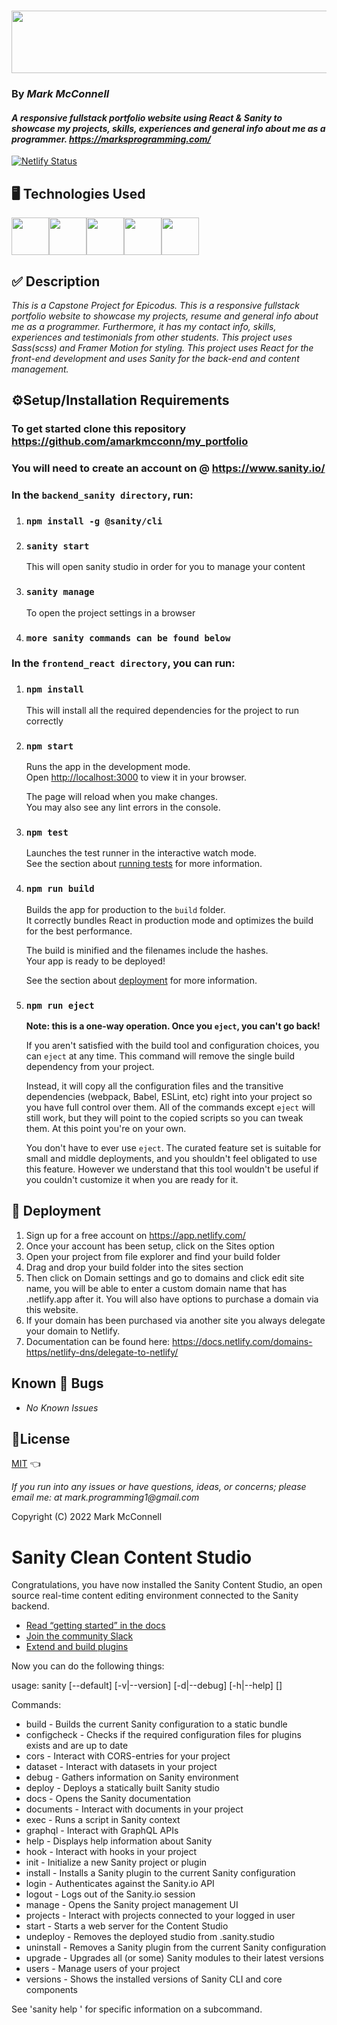 # _<img src="https://fontmeme.com/permalink/220708/f1d58d6a44c485b5db80b7bcbcfc7e09.png" width="550" height="100"/>_

### By _Mark McConnell_

#### _A responsive fullstack portfolio website using React & Sanity to showcase my projects, skills, experiences and general info about me as a programmer. <https://marksprogramming.com/>_
[![Netlify Status](https://api.netlify.com/api/v1/badges/9fcc802b-3885-4250-b95a-d690ed810350/deploy-status)](https://app.netlify.com/sites/marksportfolio1/deploys)
## 🖥️ Technologies Used

<img src="https://cdn.jsdelivr.net/gh/devicons/devicon/icons/react/react-original-wordmark.svg" width="60" height="60"/><img src="https://cdn.jsdelivr.net/gh/devicons/devicon/icons/html5/html5-original-wordmark.svg" width="60" height="60"/><img src="https://cdn.jsdelivr.net/gh/devicons/devicon/icons/css3/css3-original-wordmark.svg" width="60" height="60"/><img src="https://pbs.twimg.com/profile_images/1135907399582199809/7uZ5d2to_400x400.jpg" width="60" height="60"/><img src="https://cdn.jsdelivr.net/gh/devicons/devicon/icons/sass/sass-original.svg" width="60" height="60"/>

## ✅ Description

_This is a Capstone Project for Epicodus. This is a responsive fullstack portfolio website to showcase my projects, resume and general info about me as a programmer. Furthermore, it has my contact info, skills, experiences and testimonials from other students. This project uses Sass(scss) and Framer Motion for styling. This project uses React for the front-end development and uses Sanity for the back-end and content management._

## ⚙️Setup/Installation Requirements

### To get started clone this repository <https://github.com/amarkmcconn/my_portfolio>
### You will need to create an account on @ <https://www.sanity.io/>

### In the `backend_sanity directory`, run:
1. ### `npm install -g @sanity/cli`
2. ### `sanity start`
      This will open sanity studio in order for you to manage your content
3. ### `sanity manage`
      To open the project settings in a browser
4. ### `more sanity commands can be found below`

### In the `frontend_react directory`, you can run:
1. ### `npm install`
      This will install all the required dependencies for the project to run correctly
1. ### `npm start`

      Runs the app in the development mode.\
      Open [http://localhost:3000](http://localhost:3000) to view it in your browser.

      The page will reload when you make changes.\
      You may also see any lint errors in the console.

2. ### `npm test`

      Launches the test runner in the interactive watch mode.\
      See the section about [running tests](https://facebook.github.io/create-react-app/docs/running-tests) for more information.

3. ### `npm run build`

      Builds the app for production to the `build` folder.\
      It correctly bundles React in production mode and optimizes the build for the best performance.

      The build is minified and the filenames include the hashes.\
      Your app is ready to be deployed!

      See the section about [deployment](https://facebook.github.io/create-react-app/docs/deployment) for more information.

4. ### `npm run eject`

      **Note: this is a one-way operation. Once you `eject`, you can't go back!**

      If you aren't satisfied with the build tool and configuration choices, you can `eject` at any time. This command will remove the single build dependency from your project.

      Instead, it will copy all the configuration files and the transitive dependencies (webpack, Babel, ESLint, etc) right into your project so you have full control over them. All of the commands except `eject` will still work, but they will point to the copied scripts so you can tweak them. At this point you're on your own.

      You don't have to ever use `eject`. The curated feature set is suitable for small and middle deployments, and you shouldn't feel obligated to use this feature. However we understand that this tool wouldn't be useful if you couldn't customize it when you are ready for it.

## 🚀 Deployment
1. Sign up for a free account on <https://app.netlify.com/>
2. Once your account has been setup, click on the Sites option
3. Open your project from file explorer and find your build folder
4. Drag and drop your build folder into the sites section
5. Then click on Domain settings and go to domains and click edit site name, you will be able to enter a custom domain name that has .netlify.app after it. You will also have options to purchase a domain via this website.
6. If your domain has been purchased via another site you always delegate your domain to Netlify.
7. Documentation can be found here: <https://docs.netlify.com/domains-https/netlify-dns/delegate-to-netlify/>

## Known 🐛 Bugs

* _No Known Issues_

## 🎫License

[MIT](LICENSE) 👈

_If you run into any issues or have questions, ideas, or concerns;  please email me: at mark.programming1@gmail.com_

Copyright (C) 2022 Mark McConnell


# Sanity Clean Content Studio

Congratulations, you have now installed the Sanity Content Studio, an open source real-time content editing environment connected to the Sanity backend.
* [Read “getting started” in the docs](https://www.sanity.io/docs/introduction/getting-started?utm_source=readme)
* [Join the community Slack](https://slack.sanity.io/?utm_source=readme)
* [Extend and build plugins](https://www.sanity.io/docs/content-studio/extending?utm_source=readme)

Now you can do the following things:

usage: sanity [--default] [-v|--version] [-d|--debug] [-h|--help] <command> [<args>]

Commands:<br>
*   build       - Builds the current Sanity configuration to a static bundle <br>
*   configcheck - Checks if the required configuration files for plugins exists and are up to date <br>
*   cors        - Interact with CORS-entries for your project <br>
*   dataset     - Interact with datasets in your project <br>
*   debug       - Gathers information on Sanity environment <br>
*   deploy      - Deploys a statically built Sanity studio <br>
*   docs        - Opens the Sanity documentation <br>
*   documents   - Interact with documents in your project <br>
*  exec        - Runs a script in Sanity context <br>
*   graphql     - Interact with GraphQL APIs <br>
*   help        - Displays help information about Sanity <br>
*   hook        - Interact with hooks in your project <br>
*   init        - Initialize a new Sanity project or plugin <br>
*   install     - Installs a Sanity plugin to the current Sanity configuration  <br>
*   login       - Authenticates against the Sanity.io API  <br>
*   logout      - Logs out of the Sanity.io session  <br>
*   manage      - Opens the Sanity project management UI  <br>
*   projects    - Interact with projects connected to your logged in user  <br>
*   start       - Starts a web server for the Content Studio  <br>
*   undeploy    - Removes the deployed studio from <hostname>.sanity.studio  <br>
*   uninstall   - Removes a Sanity plugin from the current Sanity configuration  <br>
*   upgrade     - Upgrades all (or some) Sanity modules to their latest versions <br>
*   users       - Manage users of your project  <br>
*   versions    - Shows the installed versions of Sanity CLI and core components  <br>

See 'sanity help <command>' for specific information on a subcommand.

